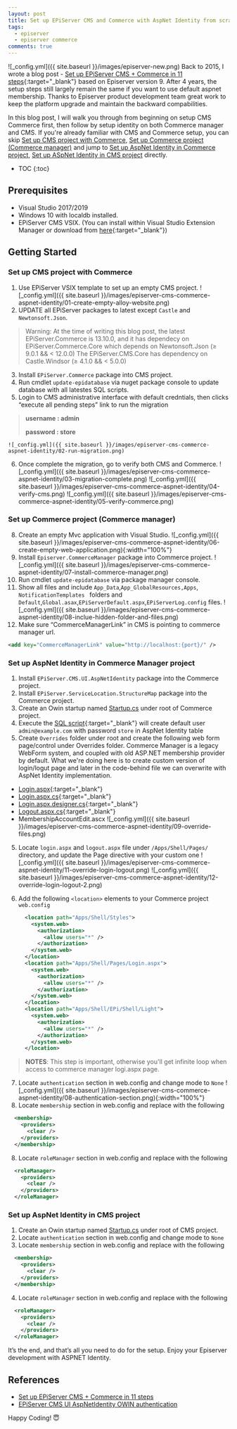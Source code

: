 ```yaml
---
layout: post
title: Set up EPiServer CMS and Commerce with AspNet Identity from scratch
tags:  
  - episerver
  - episerver commerce
comments: true
---
```


![_config.yml]({{ site.baseurl }}/images/episerver-new.png)
Back to 2015, I wrote a blog post - [Set up EPiServer CMS + Commerce in 11 steps](https://javafun.github.io/set-up-episerver-cms-commerce-in-11-steps/){:target="_blank"} based on Episerver version 9. After 4 years, the setup steps still largely remain the same if you want to use default aspnet membership. Thanks to Episerver product development team great work to keep the platform upgrade and maintain the backward compabilities. 

In this blog post, I will walk you through from beginning on setup CMS Commerce first, then follow by setup identity on both Commerce manager and CMS. If you're already familiar with CMS and Commerce setup, you can skip [Set up CMS project with Commerce](#set-up-cms-project-with-commerce), [Set up Commerce project (Commerce manager)](#set-up-commerce-project-commerce-manager) and jump to [Set up AspNet Identity in Commerce project](#set-up-aspnet-identity-in-commerce-manager-project), [Set up ASpNet Identity in CMS project](#set-up-aspnet-identity-in-cms-project) directly.


* TOC
{:toc}

## Prerequisites

* Visual Studio 2017/2019
* Windows 10 with localdb installed.
* EPiServer CMS VSIX. (You can install within Visual Studio Extension Manager or download from [here](https://marketplace.visualstudio.com/items?itemName=EPiServer.EpiserverCMSVisualStudioExtension){:target="_blank"})


## Getting Started
### Set up CMS project with Commerce
1. Use EPiServer VSIX template to set up an empty CMS project.
![_config.yml]({{ site.baseurl }}/images/episerver-cms-commerce-aspnet-identity/01-create-empty-alloy-website.png)
2. UPDATE all EPiServer packages to latest except `Castle` and `Newtonsoft.Json`.
  >Warning: At the time of writing this blog post, the latest EPiServer.Commerce is 13.10.0, and it has dependecy on EPiServer.Commerce.Core which depends on Newtonsoft.Json (≥ 9.0.1 && < 12.0.0)
  > The EPiServer.CMS.Core has dependency on Castle.Windsor (≥ 4.1.0 && < 5.0.0)
3. Install `EPiServer.Commerce` package into CMS project.
4. Run cmdlet `update-epidatabase`  via nuget package console to update database with all latestes SQL scripts.
5. Login to CMS administrative interface with default credntials, then clicks “execute all pending steps” link to run the migration
  > **username : admin**
  >
  > **password : store**

    ![_config.yml]({{ site.baseurl }}/images/episerver-cms-commerce-aspnet-identity/02-run-migration.png)
6. Once complete the migration, go to verify both CMS and Commerce. 
![_config.yml]({{ site.baseurl }}/images/episerver-cms-commerce-aspnet-identity/03-migration-complete.png)
![_config.yml]({{ site.baseurl }}/images/episerver-cms-commerce-aspnet-identity/04-verify-cms.png)
![_config.yml]({{ site.baseurl }}/images/episerver-cms-commerce-aspnet-identity/05-verify-commerce.png)

### Set up Commerce project (Commerce manager)
8. Create an empty Mvc application with Visual Studio.
  ![_config.yml]({{ site.baseurl }}/images/episerver-cms-commerce-aspnet-identity/06-create-empty-web-application.png){:width="100%"}
9. Install `Episerver.CommerceManager` package into Commerce project.
  ![_config.yml]({{ site.baseurl }}/images/episerver-cms-commerce-aspnet-identity/07-install-commerce-manager.png)
10. Run cmdlet `update-epidatabase` via package manager console.
11. Show all files and include `App_Data`,`App_GlobalResources,Apps`, `NotificationTemplates ` folders and `Default`,`Global.asax`,`EPiServerDefault.aspx`,`EPiServerLog.config` files.
  ![_config.yml]({{ site.baseurl }}/images/episerver-cms-commerce-aspnet-identity/08-inclue-hidden-folder-and-files.png)
12. Make sure “CommerceManagerLink” in CMS is pointing to commerce manager url.

```xml
<add key="CommerceManagerLink" value="http://localhost:{port}/" />
```

### Set up AspNet Identity in Commerce Manager project

1. Install `EPiServer.CMS.UI.AspNetIdentity` package into the Commerce project. 
2. Install `EPiServer.ServiceLocation.StructureMap` package into the Commerce project.
3. Create an Owin startup named [Startup.cs](https://gist.github.com/javafun/a921d94163e327e54154b37de6130b33.) under root of Commerce project.    
3. Execute the [SQL script](https://gist.github.com/javafun/ab97de51a74b92566f803624d22c3468){:target="_blank"} will create default user `admin@example.com` with password `store` in AspNet Identity table  
4. Create `Overrides` folder under root and create the following web form page/control under Overrides folder. Commerce Manager is a legacy WebForm system, and coupled with old ASP.NET membership provider by default. What we're doing here is to create custom version of login/logut page and later in the code-behind file we can overwrite with AspNet Identity implementation.
  * [Login.aspx](https://gist.github.com/javafun/29837dfdd1caa069908af9df1348eea4#file-login-aspx){:target="_blank"}
  * [Login.aspx.cs](https://gist.github.com/javafun/29837dfdd1caa069908af9df1348eea4#file-login-aspx-cs){:target="_blank"}
  * [Login.aspx.designer.cs](https://gist.github.com/javafun/29837dfdd1caa069908af9df1348eea4#file-login-aspx-designer-cs){:target="_blank"}
  * [Logout.aspx.cs](https://gist.github.com/javafun/ba0340d4cbbcba3e2397cf1d5a3e1990){:target="_blank"}
  * MembershipAccountEdit.ascx
  ![_config.yml]({{ site.baseurl }}/images/episerver-cms-commerce-aspnet-identity/09-override-files.png)
5. Locate `login.aspx` and `logout.aspx` file under `/Apps/Shell/Pages/` directory, and update the Page directive with your custom one
 ![_config.yml]({{ site.baseurl }}/images/episerver-cms-commerce-aspnet-identity/11-override-login-logout.png) 
  ![_config.yml]({{ site.baseurl }}/images/episerver-cms-commerce-aspnet-identity/12-override-login-logout-2.png)     

6. Add the following `<location>` elements to your Commerce project `web.config`
    ```xml
      <location path="Apps/Shell/Styles">
        <system.web>
          <authorization>
            <allow users="*" />
          </authorization>
        </system.web>
      </location>
      <location path="Apps/Shell/Pages/Login.aspx">
        <system.web>
          <authorization>
            <allow users="*" />
          </authorization>
        </system.web>
      </location>
      <location path="Apps/Shell/EPi/Shell/Light">
        <system.web>
          <authorization>
            <allow users="*" />
          </authorization>
        </system.web>
      </location>  
    ```
> **NOTES**: This step is important, otherwise you'll get infinite loop when access to commerce manager logi.aspx page.

7. Locate `authentication` section in web.config and change mode to `None`
  ![_config.yml]({{ site.baseurl }}/images/episerver-cms-commerce-aspnet-identity/08-authentication-section.png){:width="100%"}
7. Locate `membership` section in web.config and replace with the following 
  ```xml
    <membership>
      <providers>
        <clear />
      </providers>
    </membership>  
  ``` 
8. Locate `roleManager` section in web.config and replace with the following
  ```xml
    <roleManager>
      <providers>
        <clear />
      </providers>
    </roleManager>  
  ```

### Set up AspNet Identity in CMS project

1. Create an Owin startup named [Startup.cs](https://gist.github.com/javafun/dccbbf0c22bd5dbb0902da4e622a09a6) under root of CMS project.    
2. Locate `authentication` section in web.config and change mode to `None`  
3. Locate `membership` section in web.config and replace with the following 
  ```xml
    <membership>
      <providers>
        <clear />
      </providers>
    </membership>  
  ``` 
4. Locate `roleManager` section in web.config and replace with the following
  ```xml
    <roleManager>
      <providers>
        <clear />
      </providers>
    </roleManager>  
  ```


It’s the end, and that’s all you need to do for the setup. Enjoy your Episerver development with ASPNET Identity.

## References
* [Set up EPiServer CMS + Commerce in 11 steps](https://javafun.github.io/set-up-episerver-cms-commerce-in-11-steps/)
* [EPiServer CMS UI AspNetIdentity OWIN authentication](https://world.episerver.com/documentation/developer-guides/CMS/security/episerver-aspnetidentity/)

Happy Coding! 😇